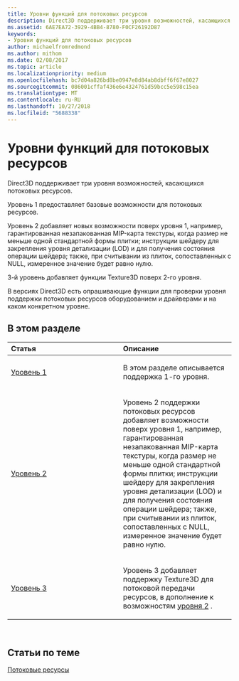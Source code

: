 ```yaml
---
title: Уровни функций для потоковых ресурсов
description: Direct3D поддерживает три уровня возможностей, касающихся потоковых ресурсов.
ms.assetid: 6AE7EA72-3929-4BB4-8780-F0CF26192D87
keywords:
- Уровни функций для потоковых ресурсов
author: michaelfromredmond
ms.author: mithom
ms.date: 02/08/2017
ms.topic: article
ms.localizationpriority: medium
ms.openlocfilehash: bc7d04a826bd8be0947e8d84ab8dbff6f67e8027
ms.sourcegitcommit: 086001cffaf436e6e4324761d59bcc5e598c15ea
ms.translationtype: MT
ms.contentlocale: ru-RU
ms.lasthandoff: 10/27/2018
ms.locfileid: "5688338"
---
```

# <a name="streaming-resources-features-tiers"></a>Уровни функций для потоковых ресурсов


Direct3D поддерживает три уровня возможностей, касающихся потоковых ресурсов.

Уровень 1 предоставляет базовые возможности для потоковых ресурсов.

Уровень 2 добавляет новых возможности поверх уровня 1, например, гарантированная незапакованная MIP-карта текстуры, когда размер не меньше одной стандартной формы плитки; инструкции шейдеру для закрепления уровня детализации (LOD) и для получения состояния операции шейдера; также, при считывании из плиток, сопоставленных с NULL, измеренное значение будет равно нулю.

3-й уровень добавляет функции Texture3D поверх 2-го уровня.

В версиях Direct3D есть опрашивающие функции для проверки уровня поддержки потоковых ресурсов оборудованием и драйверами и на каком конкретном уровне.

## <a name="span-idin-this-sectionspanin-this-section"></a><span id="in-this-section"></span>В этом разделе


<table>
<colgroup>
<col width="50%" />
<col width="50%" />
</colgroup>
<thead>
<tr class="header">
<th align="left">Статья</th>
<th align="left">Описание</th>
</tr>
</thead>
<tbody>
<tr class="odd">
<td align="left"><p><a href="tier-1.md">Уровень 1</a></p></td>
<td align="left"><p>В этом разделе описывается поддержка 1-го уровня.</p></td>
</tr>
<tr class="even">
<td align="left"><p><a href="tier-2.md">Уровень 2</a></p></td>
<td align="left"><p>Уровень 2 поддержки потоковых ресурсов добавляет возможности поверх уровня 1, например, гарантированная незапакованная MIP-карта текстуры, когда размер не меньше одной стандартной формы плитки; инструкции шейдеру для закрепления уровня детализации (LOD) и для получения состояния операции шейдера; также, при считывании из плиток, сопоставленных с NULL, измеренное значение будет равно нулю.</p></td>
</tr>
<tr class="odd">
<td align="left"><p><a href="tier-3.md">Уровень 3</a></p></td>
<td align="left"><p>Уровень 3 добавляет поддержку Texture3D для потоковой передачи ресурсов, в дополнение к возможностям <a href="tier-2.md">уровня 2</a> .</p></td>
</tr>
</tbody>
</table>

 

## <a name="span-idrelated-topicsspanrelated-topics"></a><span id="related-topics"></span>Статьи по теме


[Потоковые ресурсы](streaming-resources.md)

 

 




